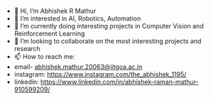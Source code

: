- 👋 Hi, I’m Abhishek R Mathur
- 👀 I’m interested in AI, Robotics, Automation 
- 🌱 I’m currently doing interesting projects in Computer Vision and Reinforcement Learning
- 💞️ I’m looking to collaborate on the most interesting projects and research
- 📫 How to reach me:
- email- abhishek.mathur.20063@iitgoa.ac.in
- instagram: https://www.instagram.com/the_abhishek_1195/
- linkedin: https://www.linkedin.com/in/abhishek-raman-mathur-910599209/

<!---
IronAvenger11-prog/IronAvenger11-prog is a ✨ special ✨ repository because its `README.md` (this file) appears on your GitHub profile.
You can click the Preview link to take a look at your changes.
--->
